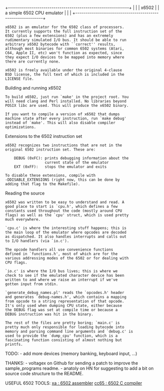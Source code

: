+-------------------------------------------------------------+
|                                                             |
|                           x6502                             |
|                 a simple 6502 CPU emulator                  |
|                                                             |
+-------------------------------------------------------------+

    x6502 is an emulator for the 6502 class of processors.
    It currently supports the full instruction set of the
    6502 (plus a few extensions) and has an extremely
    rudimentary simulated I/O bus. It should be able to run
    arbitrary x6502 bytecode with ``correct'' results,
    although most binaries for common 6502 systems (Atari,
    C64, Apple II, etc) won't function as expected, since
    they expect I/O devices to be mapped into memory where
    there are currently none.

    x6502 is freely available under the original 4-clause
    BSD license, the full text of which is included in the
    LICENSE file.

Building and running x6502

    To build x6502, just run `make' in the project root. You
    will need clang and Perl installed. No libraries beyond
    POSIX libc are used. This will produce the x6502 binary.

    If you want to compile a version of x6502 that dumps
    machine state after every instruction, run `make debug'
    instead of `make'. This will also disable compiler
    optimizations.

Extensions to the 6502 instruction set

    x6502 recognizes two instructions that are not in the
    original 6502 instruction set. These are:

        DEBUG (0xFC): prints debugging information about the
                      current state of the emulator
        EXT (0xFF):   stops the emulator and exits

    To disable these extensions, compile with
    -DDISABLE_EXTENSIONS (right now, this can be done by
    adding that flag to the Makefile).

Reading the source

    x6502 was written to be easy to understand and read. A
    good place to start is `cpu.h', which defines a few
    constants used throughout the code (mostly around CPU
    flags) as well as the `cpu' struct, which is used pretty
    much everywhere.
    
    `cpu.c' is where the interesting stuff happens; this is
    the main loop of the emulator where opcodes are decoded
    as dispatched. It also handles interrupts and calls out
    to I/O handlers (via `io.c').

    The opcode handlers all use convenience functions
    defined in `functions.h', most of which are for the
    various addressing modes of the 6502 or for dealing with
    CPU flags.

    `io.c' is where the I/O bus lives; this is where we
    check to see if the emulated character device has been
    written to and where we raise an interrupt if we've
    gotten input from stdin.

    `generate_debug_names.pl' reads the `opcodes.h' header
    and generates `debug-names.h', which contains a mapping
    from opcode to a string representation of that opcode.
    It's only used when dumping CPU state, either because
    the DEBUG flag was set at compile time or because a
    DEBUG instruction was hit in the binary.

    The rest of the files are pretty boring; `main.c' is
    pretty much only responsible for loading bytecode into
    memory and parsing command line arguments and `debug.c' is
    used to provide the `dump_cpu' function, which is a
    fascinating function consisting of almost nothing but
    printfs.

TODO:
    - add more devices (memory banking, keyboard input, ...)

THANKS:
    - voltagex on Github for sending a patch to improve
      the sample_programs readme.
    - anatoly on HN for suggesting to add a bit on source
      code structure to the README.

USEFUL 6502 TOOLS:
  [xa   : 6502 assembler](http://www.floodgap.com/retrotech/xa/)
  [cc65 : 6502 C compiler](https://github.com/oliverschmidt/cc65)
